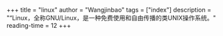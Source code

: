 +++
title = "linux"
author = "Wangjinbao"
tags = ["index"]
description = "“Linux，全称GNU/Linux，是一种免费使用和自由传播的类UNIX操作系统。"
reading-time = 12
+++
